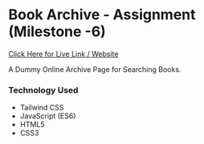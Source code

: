 # Book Archive - Assignment (Milestone -6)

[Click Here for Live Link / Website](https://assignment-book-archive.netlify.app/)

A Dummy Online Archive Page for Searching Books.

### Technology Used

- Tailwind CSS
- JavaScript (ES6)
- HTML5
- CSS3